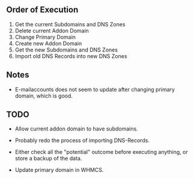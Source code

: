 ## Order of Execution

1. Get the current Subdomains and DNS Zones
2. Delete current Addon Domain
3. Change Primary Domain
4. Create new Addon Domain
5. Get the new Subdomains and DNS Zones
6. Import old DNS Records into new DNS Zones

## Notes

- E-mailaccounts does not seem to update after changing primary domain, which is good.
## TODO

- Allow current addon domain to have subdomains.
- Probably redo the process of importing DNS-Records.
  
- Either check all the "potential" outcome before executing anything, or store a backup of the data.
- Update primary domain in WHMCS.